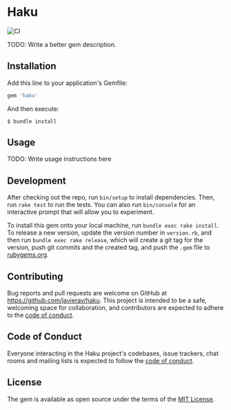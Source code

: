 # Haku

![CI](https://github.com/javierav/haku/workflows/CI/badge.svg)

TODO: Write a better gem description.

## Installation

Add this line to your application's Gemfile:

```ruby
gem 'haku'
```

And then execute:

    $ bundle install

## Usage

TODO: Write usage instructions here

## Development

After checking out the repo, run `bin/setup` to install dependencies. Then, run `rake test` to run the tests.
You can also run `bin/console` for an interactive prompt that will allow you to experiment.

To install this gem onto your local machine, run `bundle exec rake install`.
To release a new version, update the version number in `version.rb`, and then run `bundle exec rake release`,
which will create a git tag for the version, push git commits and the created tag, and push the `.gem` file to
[rubygems.org](https://rubygems.org).

## Contributing

Bug reports and pull requests are welcome on GitHub at https://github.com/javierav/haku. This project is intended to be
a safe, welcoming space for collaboration, and contributors are expected to adhere to the
[code of conduct](https://github.com/javierav/haku/blob/development/CODE_OF_CONDUCT.md).

## Code of Conduct

Everyone interacting in the Haku project's codebases, issue trackers, chat rooms and mailing lists is expected to
follow the [code of conduct](https://github.com/javierav/haku/blob/development/CODE_OF_CONDUCT.md).

## License

The gem is available as open source under the terms of the [MIT License](https://opensource.org/licenses/MIT).
